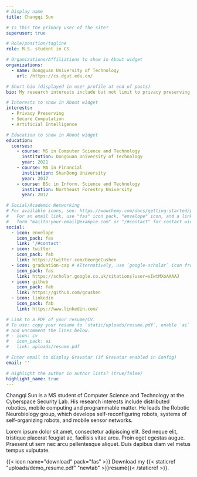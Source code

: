 ```yaml
---
# Display name
title: Changqi Sun

# Is this the primary user of the site?
superuser: true

# Role/position/tagline
role: M.S. student in CS

# Organizations/Affiliations to show in About widget
organizations:
  - name: Dongguan University of Technology
    url: /https://cs.dgut.edu.cn/

# Short bio (displayed in user profile at end of posts)
bio: My research interests include but not limit to privacy preserving, artifical intelligence and programmable matter.

# Interests to show in About widget
interests:
  - Privacy Preserving
  - Secure Computation 
  - Artificial Intelligence

# Education to show in About widget
education:
  courses:
    - course: MS in Computer Science and Technology
      institution: DongGuan University of Technology
      year: 2021
    - course: MA in Financial
      institution: ShanDong University
      year: 2017
    - course: BSc in Inform. Science and Technology
      institution: Northeast Forestry University 
      year: 2012

# Social/Academic Networking
# For available icons, see: https://wowchemy.com/docs/getting-started/page-builder/#icons
#   For an email link, use "fas" icon pack, "envelope" icon, and a link in the
#   form "mailto:your-email@example.com" or "/#contact" for contact widget.
social:
  - icon: envelope
    icon_pack: fas
    link: '/#contact'
  - icon: twitter
    icon_pack: fab
    link: https://twitter.com/GeorgeCushen
  - icon: graduation-cap # Alternatively, use `google-scholar` icon from `ai` icon pack
    icon_pack: fas
    link: https://scholar.google.co.uk/citations?user=sIwtMXoAAAAJ
  - icon: github
    icon_pack: fab
    link: https://github.com/gcushen
  - icon: linkedin
    icon_pack: fab
    link: https://www.linkedin.com/

# Link to a PDF of your resume/CV.
# To use: copy your resume to `static/uploads/resume.pdf`, enable `ai` icons in `params.toml`,
# and uncomment the lines below.
# - icon: cv
#   icon_pack: ai
#   link: uploads/resume.pdf

# Enter email to display Gravatar (if Gravatar enabled in Config)
email: ''

# Highlight the author in author lists? (true/false)
highlight_name: true
---
```


Changqi Sun is a MS student of Computer Science and Technology at the Cyberspace Security Lab. His research interests include distributed robotics, mobile computing and programmable matter. He leads the Robotic Neurobiology group, which develops self-reconfiguring robots, systems of self-organizing robots, and mobile sensor networks.

Lorem ipsum dolor sit amet, consectetur adipiscing elit. Sed neque elit, tristique placerat feugiat ac, facilisis vitae arcu. Proin eget egestas augue. Praesent ut sem nec arcu pellentesque aliquet. Duis dapibus diam vel metus tempus vulputate.

{{< icon name="download" pack="fas" >}} Download my {{< staticref "uploads/demo_resume.pdf" "newtab" >}}resumé{{< /staticref >}}.
